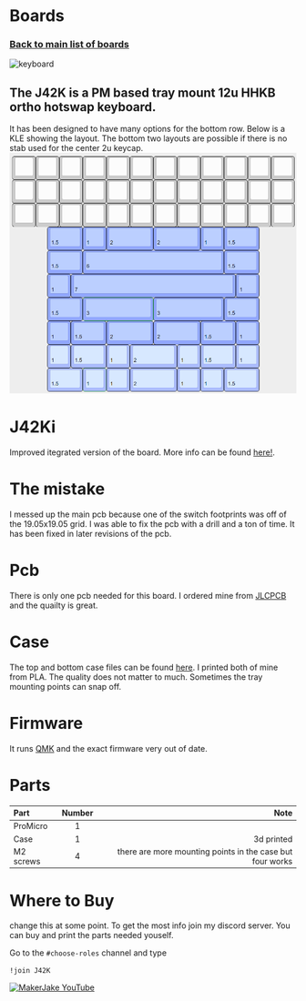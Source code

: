 # Boards
### [Back to main list of boards](https://github.com/MakerJake01/MakerJakes-keyboards) 
![keyboard](https://i.imgur.com/Gh81Y9Q.jpg)
## The J42K is a PM based tray mount 12u HHKB ortho hotswap keyboard. 

It has been designed to have many options for the bottom row. Below is a KLE showing the layout. The bottom two layouts are possible if there is no stab used for the center 2u keycap. ![Layout](J42kKle.png) 


# J42Ki

Improved itegrated version of the board. More info can be found [here!](https://github.com/MakerJake01/MakerJakes-keyboards/tree/main/J42K/J42ki). 

# The mistake
I messed up the main pcb because one of the switch footprints was off of the 19.05x19.05 grid. I was able to fix the pcb with a drill and a ton of time. It has been fixed in later revisions of the pcb. 

# Pcb
There is only one pcb needed for this board. I ordered mine from [JLCPCB](https://jlcpcb.com) and the quailty is great.  

# Case
The top and bottom case files can be found [here](). I printed both of mine from PLA. The quality does not matter to much. Sometimes the tray mounting points can snap off. 

# Firmware 
It runs [QMK](https://qmk.fm) and the exact firmware very out of date.

# Parts
| Part        | Number      | Note |
| :---        |    :----:   |          ---: |
| ProMicro   | 1            |  |
| Case       | 1            | 3d printed |
| M2 screws  | 4            | there are more mounting points in the case but four works |

# Where to Buy 
change this at some point. To get the most info join my discord server. You can buy and print the parts needed youself. 

Go to the `#choose-roles` channel and type 
~~~
!join J42K
~~~

[![MakerJake YouTube](https://img.shields.io/badge/Discord-5865F2?style=for-the-badge&logo=discord&logoColor=white)](https://discord.gg/ktUDJ3w) 
